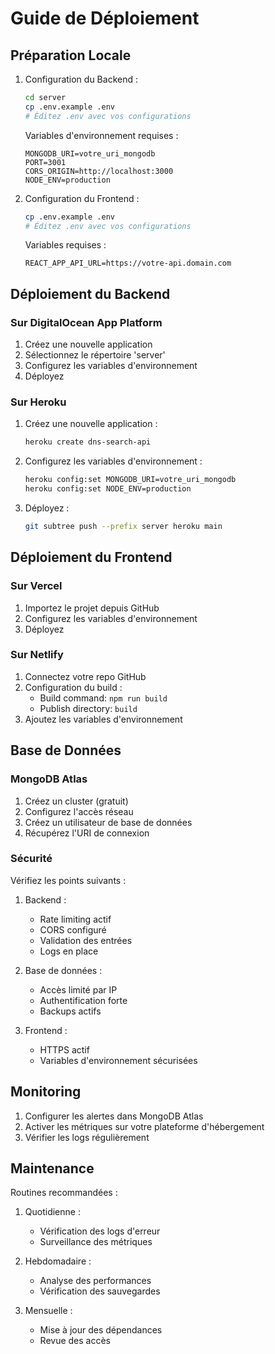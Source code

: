 # Guide de Déploiement

## Préparation Locale

1. Configuration du Backend :
   ```bash
   cd server
   cp .env.example .env
   # Éditez .env avec vos configurations
   ```

   Variables d'environnement requises :
   ```env
   MONGODB_URI=votre_uri_mongodb
   PORT=3001
   CORS_ORIGIN=http://localhost:3000
   NODE_ENV=production
   ```

2. Configuration du Frontend :
   ```bash
   cp .env.example .env
   # Éditez .env avec vos configurations
   ```

   Variables requises :
   ```env
   REACT_APP_API_URL=https://votre-api.domain.com
   ```

## Déploiement du Backend

### Sur DigitalOcean App Platform

1. Créez une nouvelle application
2. Sélectionnez le répertoire 'server'
3. Configurez les variables d'environnement
4. Déployez

### Sur Heroku

1. Créez une nouvelle application :
   ```bash
   heroku create dns-search-api
   ```

2. Configurez les variables d'environnement :
   ```bash
   heroku config:set MONGODB_URI=votre_uri_mongodb
   heroku config:set NODE_ENV=production
   ```

3. Déployez :
   ```bash
   git subtree push --prefix server heroku main
   ```

## Déploiement du Frontend

### Sur Vercel

1. Importez le projet depuis GitHub
2. Configurez les variables d'environnement
3. Déployez

### Sur Netlify

1. Connectez votre repo GitHub
2. Configuration du build :
   - Build command: `npm run build`
   - Publish directory: `build`
3. Ajoutez les variables d'environnement

## Base de Données

### MongoDB Atlas

1. Créez un cluster (gratuit)
2. Configurez l'accès réseau
3. Créez un utilisateur de base de données
4. Récupérez l'URI de connexion

### Sécurité

Vérifiez les points suivants :

1. Backend :
   - Rate limiting actif
   - CORS configuré
   - Validation des entrées
   - Logs en place

2. Base de données :
   - Accès limité par IP
   - Authentification forte
   - Backups actifs

3. Frontend :
   - HTTPS actif
   - Variables d'environnement sécurisées

## Monitoring

1. Configurer les alertes dans MongoDB Atlas
2. Activer les métriques sur votre plateforme d'hébergement
3. Vérifier les logs régulièrement

## Maintenance

Routines recommandées :

1. Quotidienne :
   - Vérification des logs d'erreur
   - Surveillance des métriques

2. Hebdomadaire :
   - Analyse des performances
   - Vérification des sauvegardes

3. Mensuelle :
   - Mise à jour des dépendances
   - Revue des accès
